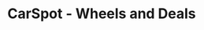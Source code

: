 # CarSpot - Wheels and Deals

<!-- Live Site: [https://travel-to-go-6c371.web.app/](https://travel-to-go-6c371.web.app/) -->

<!-- The Travel To Go Website is especially for tourists who want a tour guide for their next adventure trip. Where a single tour guide provides many facilities. Tourists can get all services like Zip Lines, Kayaking, Bungee Jump, etc.

- Tourists can get all services via single platform.
- This website is protected with a Firebase Login System. So users do have not to worry about the security system.
- User can login with Google.
- Tourists can contact with tour guide via message form.
- Responsive and Attractive user interface and user-friendly site.
- This site build with React, React-Router, Firebase and Bootstrap.

### Uses Technologies

- React
- React Router
- React Bootstrap
- Firebase
- React Firebase Hooks
- React toast and many more. -->

